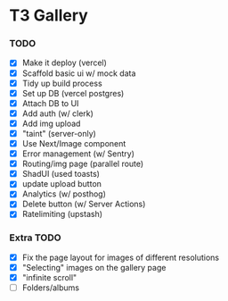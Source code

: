 # T3 Gallery

### TODO

- [x] Make it deploy (vercel)
- [x] Scaffold basic ui w/ mock data
- [x] Tidy up build process
- [x] Set up DB (vercel postgres)
- [x] Attach DB to UI
- [x] Add auth (w/ clerk)
- [x] Add img upload
- [x] "taint" (server-only)
- [x] Use Next/Image component
- [x] Error management (w/ Sentry)
- [x] Routing/img page (parallel route)
- [x] ShadUI (used toasts)
- [x] update upload button
- [x] Analytics (w/ posthog)
- [x] Delete button (w/ Server Actions)
- [x] Ratelimiting (upstash)

### Extra TODO

- [x] Fix the page layout for images of different resolutions
- [x] "Selecting" images on the gallery page
- [x] "infinite scroll"
- [ ] Folders/albums
